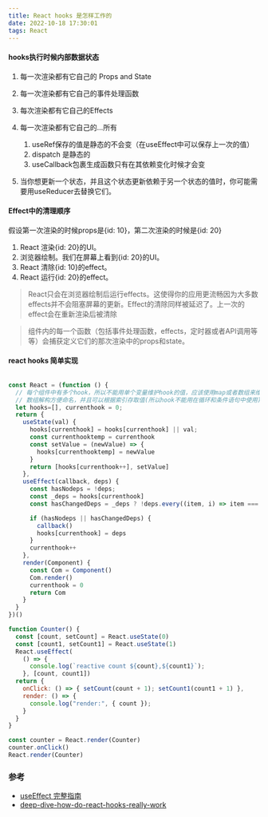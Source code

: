 ```yaml
---
title: React hooks 是怎样工作的
date: 2022-10-18 17:30:01
tags: React
---
```


#### hooks执行时候内部数据状态

1. 每一次渲染都有它自己的 Props and State
2. 每一次渲染都有它自己的事件处理函数
3. 每次渲染都有它自己的Effects
4. 每一次渲染都有它自己的…所有
    1. useRef保存的值是静态的不会变（在useEffect中可以保存上一次的值）
    2. dispatch 是静态的
    3. useCallback包裹生成函数只有在其依赖变化时候才会变

5. 当你想更新一个状态，并且这个状态更新依赖于另一个状态的值时，你可能需要用useReducer去替换它们。

#### Effect中的清理顺序
假设第一次渲染的时候props是{id: 10}，第二次渲染的时候是{id: 20}

1. React 渲染{id: 20}的UI。
2. 浏览器绘制。我们在屏幕上看到{id: 20}的UI。
3. React 清除{id: 10}的effect。
4. React 运行{id: 20}的effect。
> React只会在浏览器绘制后运行effects。这使得你的应用更流畅因为大多数effects并不会阻塞屏幕的更新。Effect的清除同样被延迟了。上一次的effect会在重新渲染后被清除

> 组件内的每一个函数（包括事件处理函数，effects，定时器或者API调用等等）会捕获定义它们的那次渲染中的props和state。

#### react hooks 简单实现
```javascript

const React = (function () {
  // 每个组件中有多个hook，所以不能用单个变量维护hook的值，应该使用map或者数组来维护hook
  // 数组解构方便命名，并且可以根据索引存取值(所以hook不能用在循环和条件语句中使用)
  let hooks=[], currenthook = 0;
  return {
    useState(val) {
      hooks[currenthook] = hooks[currenthook] || val;
      const currenthooktemp = currenthook
      const setValue = (newValue) => {
        hooks[currenthooktemp] = newValue
      }
      return [hooks[currenthook++], setValue]
    },
    useEffect(callback, deps) {
      const hasNodeps = !deps;
      const _deps = hooks[currenthook]
      const hasChangedDeps = _deps ? !deps.every((item, i) => item === _deps[i]) : true

      if (hasNodeps || hasChangedDeps) {
        callback()
        hooks[currenthook] = deps
      }
      currenthook++
    },
    render(Component) {
      const Com = Component()
      Com.render()
      currenthook = 0
      return Com
    }
  }
})()

function Counter() {
  const [count, setCount] = React.useState(0)
  const [count1, setCount1] = React.useState(1)
  React.useEffect(
    () => {
      console.log(`reactive count ${count},${count1}`);
    }, [count, count1])
  return {
    onClick: () => { setCount(count + 1); setCount1(count1 + 1) },
    render: () => {
      console.log("render:", { count });
    }
  }
}

const counter = React.render(Counter)
counter.onClick()
React.render(Counter)

```
### 参考
- [useEffect 完整指南](https://overreacted.io/zh-hans/a-complete-guide-to-useeffect/ )
- [deep-dive-how-do-react-hooks-really-work](https://www.netlify.com/blog/2019/03/11/deep-dive-how-do-react-hooks-really-work/)
